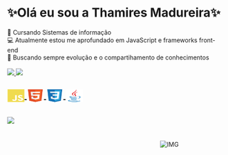   <h1>✨Olá eu sou a Thamires Madureira✨</h1>
 🚀 Cursando Sistemas de informação<br>
💻 Atualmente estou me aprofundado em JavaScript e frameworks front-end<br>
🌠 Buscando sempre evolução e o compartihamento de conhecimentos<br>
<br>

<div>
  <a href="https://github.com/ThamiresMadureira">
  <img height="180em" src="https://github-readme-stats.vercel.app/api?username=ThamiresMadureira&show_icons=true&theme=dracula&include_all_commits=true&count_private=true"/>
  <img height="180em" src="https://github-readme-stats.vercel.app/api/top-langs/?username=ThamiresMadureira&layout=compact&langs_count=7&theme=dracula"/>
</div>
  
<div style="display: inline_block">
  <h2>
  <img align="center" alt="Js" height="30" width="40" src="https://raw.githubusercontent.com/devicons/devicon/master/icons/javascript/javascript-plain.svg">
  <img align="center" alt="HTML" height="30" width="40" src="https://raw.githubusercontent.com/devicons/devicon/master/icons/html5/html5-original.svg">
  <img align="center" alt="CSS" height="30" width="40" src="https://raw.githubusercontent.com/devicons/devicon/master/icons/css3/css3-original.svg">
  <img align="center" alt="Java" height="30" width="40" src="https://raw.githubusercontent.com/devicons/devicon/master/icons/java/java-original.svg">
  </h2>
  </div>
  
  <div>
    <h2> <a href="https://www.linkedin.com/in/thamires-guimar%C3%A3es-madureira-4682031ba/" target="_blank"><img src="https://img.shields.io/badge/-LinkedIn-%230077B5?style=for-the-badge&logo=linkedin&logoColor=white" target="_blank"></a> 
    </h2>
  </div>
  
  <div style="display: inline_block"><br>
    <img align="right" alt="IMG" height="180" width="150" src="https://share-cdn.picrew.me/shareImg/org/202108/338224_YIyfaqPx.png">
  </div>
